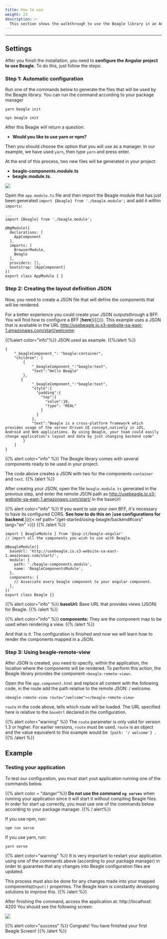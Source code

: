```yaml
---
title: How to use
weight: 23
description: >-
  This section shows the walkthrough to use the Beagle library in an Angular project.
---
```


---
## **Settings**

After you finish the installation, you need to **configure the Angular project to use Beagle.** To do this, just follow the steps:

### **Step 1: Automatic configuration**

Run one of the commands below to generate the files that will be used by the Beagle library. You can run the command according to your package manager

```text
yarn beagle init
```

```text
npx beagle init
```

After this Beagle will return a question:

* **Would you like to use yarn or npm?**

Then you should choose the option that you will use as a manager. In our example, we have used `yarn`, then type `yarn` and press enter.

At the end of this process, two new files will be generated in your project:

- **beagle-components.module.ts**
- **beagle.module.ts.**

![](/shared/image%20%2815%29.png)

Open the `app.module.ts` file and then import the Beagle module that has just been generated `import {Beagle} from './beagle.module';` and add it within `imports`:

```text
...
import {Beagle} from './beagle.module';

@NgModule({
  declarations: [
    AppComponent
  ],
  imports: [
    BrowserModule,
    Beagle
  ],
  providers: [],
  bootstrap: [AppComponent]
})
export class AppModule { }
```
### Step 2: Creating the layout definition JSON

Now, you need to create a JSON file that will define the components that will be rendered.

For a better experience you could create your JSON outputsthrough a BFF. You will find how to configure a BFF [**here**]({{<ref path = "/get-started/installing-beagle/backend" lang = "pt">}}). This example uses a JSON that is available in the URL http://usebeagle.io.s3-website-sa-east-1.amazonaws.com/start/welcome:

{{%alert color="info"%}}
JSON used as example.
{{%/alert %}}

```text
{
    "_beagleComponent_": "beagle:container",
    "children": [
        {
            "_beagleComponent_":"beagle:text",
            "text":"Hello Beagle"
        },
       {
            "_beagleComponent_":"beagle:text",
            "style":{
              "padding":{
                "top":{
                  "value":10,
                  "type": "REAL"
                }
              }
            },
            "text":"Beagle is a cross-platform framework which provides usage of the server Driven UI concept,natively in iOS, Android and Web applications. By using Beagle, your team could easily change application's layout and data by just changing backend code"
        }
    ]
}
```

{{% alert color="info" %}}
The Beagle library comes with several components ready to be used in your project.

The code above creates a JSON with two for the components `container` and `text`.
{{% /alert %}}

After creating your JSON, open the file `beagle.module.ts` generated in the previous step, and enter the remote JSON path as http://usebeagle.io.s3-website-sa-east-1.amazonaws.com/start/ in the baseUrl

{{% alert color="info" %}}
If you want to use your own BFF, it's necessary to have its configured CORS. **See how to do this on** [**use configurations for backend**.]({{< ref path="/get-started/using-beagle/backend#cors" lang="en" >}})
{{% /alert %}}

```text
import { BeagleModule } from '@zup-it/beagle-angular'
// import all the components you wish to use with Beagle.

@BeagleModule({
  baseUrl: 'http://usebeagle.io.s3-website-sa-east-1.amazonaws.com/start/',
  module: {
    path: './beagle-components.module',
    name: 'BeagleComponentsModule',
  },
  components: {
    // Associate every beagle component to your angular component.
  },
})
export class Beagle {}
```

{{% alert color="info" %}}
**baseUrl:** Base URL that provides views (JSON) for Beagle.
{{% /alert %}}

{{% alert color="info" %}}
**components:** They are the component map to be used when rendering a view.
{{% /alert %}}

And that is it. The configuration is finished and now we will learn how to render the components mapped in a JSON.

### Step 3: Using beagle-remote-view

After JSON is created, you need to specify, within the application, the location where the components will be rendered. To perform this action, the Beagle library provides the component `<beagle-remote-view>`.

Open the file `app.component.html` and replace all content with the following code, in the route add the path relative to the remote JSON: / welcome.

```text
<beagle-remote-view route="/welcome"></beagle-remote-view>
```

`route` in the code above, tells which route will be loaded. The URL specified here is relative to the `baseUrl` declared in the configuration.

{{% alert color="warning" %}}
The `route` parameter is only valid for version 1.3 or higher. For earlier versions, `route` must be used. `route` is an object and the value equivalent to this example would be` {path: '/ welcome'} .`
{{% /alert %}}

## Example

### Testing your application

To test our configuration, you must start yout application running one of the commands below.

{{% alert color = "danger"%}}
**Do not use the command** **`ng serves`** when running your application since it will start it without compiling Beagle files. In order for start up correctly, you must use one of the commands below according to your package manager.
{{% / alert%}}

If you use npm, run:

```text
npm run serve
```

If you use yarn, run:

```text
yarn serve
```

{{% alert color="warning" %}}
It is very important to restart your application using one of the commands above (according to your package manager) in order to guarantee that any changes into Beagle configuration files are updated.

This process must also be done for any changes made into your mapped components`@Input()` properties. The Beagle team is constantly developing solutions to improve this.
{{% /alert %}}

After finishing the command, access the application at: http://localhost: 4200
You should see the following screen:

![](/shared/image%20%2896%29.png)

{{% alert color="success" %}}
Congrats! You have finished your first Beagle Screen!
{{% /alert %}}
